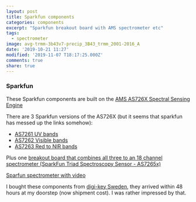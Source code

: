 ```yaml
---
layout: post
title: Sparkfun components
categories: components
excerpt: "Sparkfun breakout board with AMS spectrometer etc"
tags:
  - spectrometer
image: avg-trmm-3b43v7-precip_3B43_trmm_2001-2016_A
date: '2019-10-21 11:27'
modified: '2019-11-07 T18:17:25.000Z'
comments: true
share: true
---
```


### Sparkfun

These Sparkfun components are built on the [AMS AS726X Spectral Sensing Engine](../../sensors/sensors-ams)

There are 3 Sparkfun versions of the AS726X (but it seems that sparkfun has messed up the links somehow):

- [AS7261 UV bands](https://www.sparkfun.com/products/15490)
- [AS7262 Visible bands](https://www.sparkfun.com/products/15491)
- [AS7263 Red to NIR bands](https://www.sparkfun.com/products/15492)

Plus one [breakout board that combines all three to an 18 channel spectrometer (SparkFun Triad Spectroscopy Sensor - AS7265x)](https://www.sparkfun.com/products/15050)

[Sparfun spectrometer with video](https://learn.sparkfun.com/tutorials/as726x-nirvi?_ga=2.211969364.15411215.1573062302-739318782.1573062302)

I bought these components from [digi-key Sweden](https://www.digikey.se), they arrived within 48 hours at my doorstep (now shipment cost). I was rather impressed by that.
